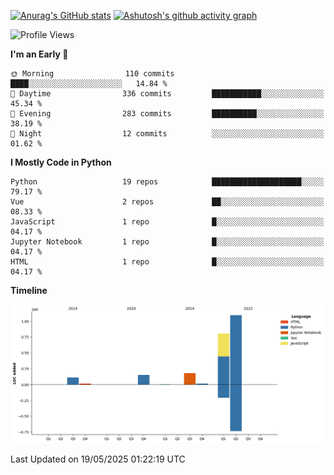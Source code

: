 

[![Anurag's GitHub stats](https://github-readme-stats.vercel.app/api?username=24mlight&show_icons=true&theme=buefy)](https://github.com/anuraghazra/github-readme-stats)
[![Ashutosh's github activity graph](https://github-readme-activity-graph.vercel.app/graph?username=24mlight&theme=tokyo-night)](https://github.com/ashutosh00710/github-readme-activity-graph)

<!--START_SECTION:waka-->
![Profile Views](http://img.shields.io/badge/Profile%20Views-138-blue)

**I'm an Early 🐤** 

```text
🌞 Morning                110 commits         ████░░░░░░░░░░░░░░░░░░░░░   14.84 % 
🌆 Daytime                336 commits         ███████████░░░░░░░░░░░░░░   45.34 % 
🌃 Evening                283 commits         ██████████░░░░░░░░░░░░░░░   38.19 % 
🌙 Night                  12 commits          ░░░░░░░░░░░░░░░░░░░░░░░░░   01.62 % 
```


**I Mostly Code in Python** 

```text
Python                   19 repos            ████████████████████░░░░░   79.17 % 
Vue                      2 repos             ██░░░░░░░░░░░░░░░░░░░░░░░   08.33 % 
JavaScript               1 repo              █░░░░░░░░░░░░░░░░░░░░░░░░   04.17 % 
Jupyter Notebook         1 repo              █░░░░░░░░░░░░░░░░░░░░░░░░   04.17 % 
HTML                     1 repo              █░░░░░░░░░░░░░░░░░░░░░░░░   04.17 % 
```



**Timeline**

![Lines of Code chart](https://raw.githubusercontent.com/24mlight/24mlight/main/assets/bar_graph.png)


 Last Updated on 19/05/2025 01:22:19 UTC
<!--END_SECTION:waka-->
